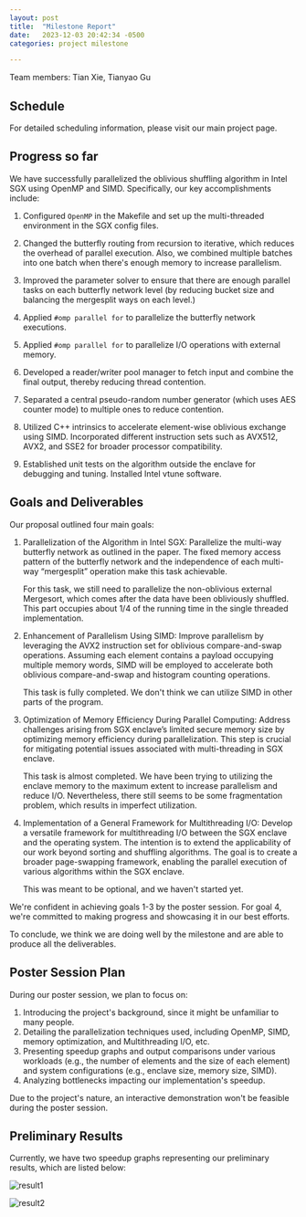 ```yaml
---
layout: post
title:  "Milestone Report"
date:   2023-12-03 20:42:34 -0500
categories: project milestone

---
```


Team members: Tian Xie, Tianyao Gu



## Schedule

For detailed scheduling information, please visit our main project page.



## Progress so far

We have successfully parallelized the oblivious shuffling algorithm in Intel SGX using OpenMP and SIMD.
Specifically, our key accomplishments include:

1. Configured `OpenMP` in the Makefile and set up the multi-threaded environment in the SGX config files.

2. Changed the butterfly routing from recursion to iterative, which reduces the overhead of parallel execution. Also, we combined multiple batches into one batch when there's enough memory to increase parallelism.

3. Improved the parameter solver to ensure that there are enough parallel tasks on each butterfly network level (by reducing bucket size and balancing the mergesplit ways on each level.)

4. Applied `#omp parallel for` to parallelize the butterfly network executions.

5. Applied `#omp parallel for` to parallelize I/O operations with external memory.

6. Developed a reader/writer pool manager to fetch input and combine the final output, thereby reducing thread contention.

7. Separated a central pseudo-random number generator (which uses AES counter mode) to multiple ones to reduce contention.

8. Utilized C++ intrinsics to accelerate element-wise oblivious exchange using SIMD. Incorporated different instruction sets such as AVX512, AVX2, and SSE2 for broader processor compatibility.

9. Established unit tests on the algorithm outside the enclave for debugging and tuning. Installed Intel vtune software.



## Goals and Deliverables

Our proposal outlined four main goals:

1. Parallelization of the Algorithm in Intel SGX: Parallelize the multi-way butterfly network as outlined in the paper. The fixed memory access pattern of the butterfly network and the independence of each multi-way “mergesplit” operation make this task achievable.

   For this task, we still need to parallelize the non-oblivious external Mergesort, which comes after the data have been obliviously shuffled. This part occupies about 1/4 of the running time in the single threaded implementation.

2. Enhancement of Parallelism Using SIMD: Improve parallelism by leveraging the AVX2 instruction set for oblivious compare-and-swap operations. Assuming each element contains a payload occupying multiple memory words, SIMD will be employed to accelerate both oblivious compare-and-swap and histogram counting operations.

   This task is fully completed. We don't think we can utilize SIMD in other parts of the program.

3. Optimization of Memory Efficiency During Parallel Computing: Address challenges arising from SGX enclave’s limited secure memory size by optimizing memory efficiency during parallelization. This step is crucial for mitigating potential issues associated with multi-threading in SGX enclave.

   This task is almost completed. We have been trying to utilizing the enclave memory to the maximum extent to increase parallelism and reduce I/O. Nevertheless, there still seems to be some fragmentation problem, which results in imperfect utilization.

4. Implementation of a General Framework for Multithreading I/O: Develop a versatile framework for multithreading I/O between the SGX enclave and the operating system. The intention is to extend the applicability of our work beyond sorting and shuffling algorithms. The goal is to create a broader page-swapping framework, enabling the parallel execution of various algorithms within the SGX enclave.

   This was meant to be optional, and we haven't started yet.

   

We're confident in achieving goals 1-3 by the poster session. For goal 4, we're committed to making progress and showcasing it in our best efforts.

To conclude, we think we are doing well by the milestone and are able to produce all the deliverables. 



## Poster Session Plan

During our poster session, we plan to focus on:

1. Introducing the project's background, since it might be unfamiliar to many people.
2. Detailing the parallelization techniques used, including OpenMP, SIMD, memory optimization, and Multithreading I/O, etc.
3. Presenting speedup graphs and output comparisons under various workloads (e.g., the number of elements and the size of each element) and system configurations (e.g., enclave size, memory size, SIMD). 
4. Analyzing bottlenecks impacting our implementation's speedup. 

Due to the project's nature, an interactive demonstration won't be feasible during the poster session.



## Preliminary Results

Currently, we have two speedup graphs representing our preliminary results, which are listed below:

![result1](/parallel-oblsort/assets/simd_shuffle.png)

![result2](/parallel-oblsort/assets/speedup_shuffle.png)

